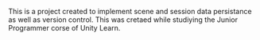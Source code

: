 This is a project created to implement scene and session data persistance as well as version control. This was cretaed while studiying the Junior Programmer corse of Unity Learn.
